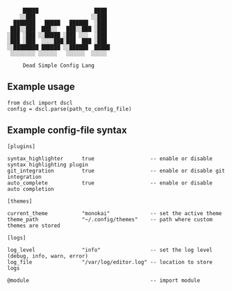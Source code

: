 
         █████                  ████ 
        ░░███                  ░░███ 
      ███████   █████   ██████  ░███ 
     ███░░███  ███░░   ███░░███ ░███ 
    ░███ ░███ ░░█████ ░███ ░░░  ░███ 
    ░███ ░███  ░░░░███░███  ███ ░███ 
    ░░████████ ██████ ░░██████  █████
     ░░░░░░░░ ░░░░░░   ░░░░░░  ░░░░░ 

         Dead Simple Config Lang


## Example usage

    from dscl import dscl
    config = dscl.parse(path_to_config_file)

## Example config-file syntax

    [plugins]

    syntax_highlighter      true                  -- enable or disable syntax highlighting plugin
    git_integration         true                  -- enable or disable git integration
    auto_complete           true                  -- enable or disable auto completion

    [themes]

    current_theme           "monokai"             -- set the active theme
    theme_path              "~/.config/themes"    -- path where custom themes are stored

    [logs]

    log_level               "info"                -- set the log level (debug, info, warn, error)
    log_file                "/var/log/editor.log" -- location to store logs

    @module                                       -- import module
